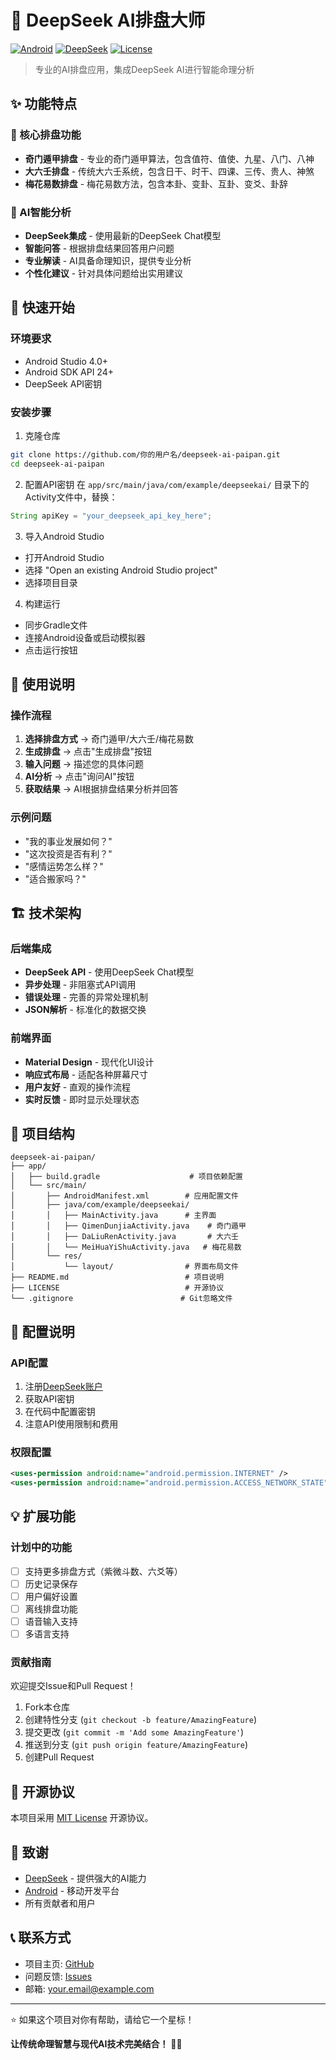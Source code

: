 # 🤖 DeepSeek AI排盘大师

[![Android](https://img.shields.io/badge/Android-API%2024+-green.svg)](https://developer.android.com/about/versions/android-7.0)
[![DeepSeek](https://img.shields.io/badge/AI-DeepSeek-blue.svg)](https://deepseek.com)
[![License](https://img.shields.io/badge/License-MIT-yellow.svg)](LICENSE)

> 专业的AI排盘应用，集成DeepSeek AI进行智能命理分析

## ✨ 功能特点

### 🎯 核心排盘功能
- **奇门遁甲排盘** - 专业的奇门遁甲算法，包含值符、值使、九星、八门、八神
- **大六壬排盘** - 传统大六壬系统，包含日干、时干、四课、三传、贵人、神煞
- **梅花易数排盘** - 梅花易数方法，包含本卦、变卦、互卦、变爻、卦辞

### 🤖 AI智能分析
- **DeepSeek集成** - 使用最新的DeepSeek Chat模型
- **智能问答** - 根据排盘结果回答用户问题
- **专业解读** - AI具备命理知识，提供专业分析
- **个性化建议** - 针对具体问题给出实用建议

## 🚀 快速开始

### 环境要求
- Android Studio 4.0+
- Android SDK API 24+
- DeepSeek API密钥

### 安装步骤
1. 克隆仓库
```bash
git clone https://github.com/你的用户名/deepseek-ai-paipan.git
cd deepseek-ai-paipan
```

2. 配置API密钥
在 `app/src/main/java/com/example/deepseekai/` 目录下的Activity文件中，替换：
```java
String apiKey = "your_deepseek_api_key_here";
```

3. 导入Android Studio
- 打开Android Studio
- 选择 "Open an existing Android Studio project"
- 选择项目目录

4. 构建运行
- 同步Gradle文件
- 连接Android设备或启动模拟器
- 点击运行按钮

## 📱 使用说明

### 操作流程
1. **选择排盘方式** → 奇门遁甲/大六壬/梅花易数
2. **生成排盘** → 点击"生成排盘"按钮
3. **输入问题** → 描述您的具体问题
4. **AI分析** → 点击"询问AI"按钮
5. **获取结果** → AI根据排盘结果分析并回答

### 示例问题
- "我的事业发展如何？"
- "这次投资是否有利？"
- "感情运势怎么样？"
- "适合搬家吗？"

## 🏗️ 技术架构

### 后端集成
- **DeepSeek API** - 使用DeepSeek Chat模型
- **异步处理** - 非阻塞式API调用
- **错误处理** - 完善的异常处理机制
- **JSON解析** - 标准化的数据交换

### 前端界面
- **Material Design** - 现代化UI设计
- **响应式布局** - 适配各种屏幕尺寸
- **用户友好** - 直观的操作流程
- **实时反馈** - 即时显示处理状态

## 📁 项目结构

```
deepseek-ai-paipan/
├── app/
│   ├── build.gradle                    # 项目依赖配置
│   └── src/main/
│       ├── AndroidManifest.xml        # 应用配置文件
│       ├── java/com/example/deepseekai/
│       │   ├── MainActivity.java      # 主界面
│       │   ├── QimenDunjiaActivity.java    # 奇门遁甲
│       │   ├── DaLiuRenActivity.java       # 大六壬
│       │   └── MeiHuaYiShuActivity.java   # 梅花易数
│       └── res/
│           └── layout/                # 界面布局文件
├── README.md                          # 项目说明
├── LICENSE                            # 开源协议
└── .gitignore                        # Git忽略文件
```

## 🔧 配置说明

### API配置
1. 注册[DeepSeek账户](https://deepseek.com)
2. 获取API密钥
3. 在代码中配置密钥
4. 注意API使用限制和费用

### 权限配置
```xml
<uses-permission android:name="android.permission.INTERNET" />
<uses-permission android:name="android.permission.ACCESS_NETWORK_STATE" />
```

## 💡 扩展功能

### 计划中的功能
- [ ] 支持更多排盘方式（紫微斗数、六爻等）
- [ ] 历史记录保存
- [ ] 用户偏好设置
- [ ] 离线排盘功能
- [ ] 语音输入支持
- [ ] 多语言支持

### 贡献指南
欢迎提交Issue和Pull Request！

1. Fork本仓库
2. 创建特性分支 (`git checkout -b feature/AmazingFeature`)
3. 提交更改 (`git commit -m 'Add some AmazingFeature'`)
4. 推送到分支 (`git push origin feature/AmazingFeature`)
5. 创建Pull Request

## 📄 开源协议

本项目采用 [MIT License](LICENSE) 开源协议。

## 🙏 致谢

- [DeepSeek](https://deepseek.com) - 提供强大的AI能力
- [Android](https://developer.android.com) - 移动开发平台
- 所有贡献者和用户

## 📞 联系方式

- 项目主页: [GitHub](https://github.com/你的用户名/deepseek-ai-paipan)
- 问题反馈: [Issues](https://github.com/你的用户名/deepseek-ai-paipan/issues)
- 邮箱: your.email@example.com

---

⭐ 如果这个项目对你有帮助，请给它一个星标！

**让传统命理智慧与现代AI技术完美结合！** 🎯✨
